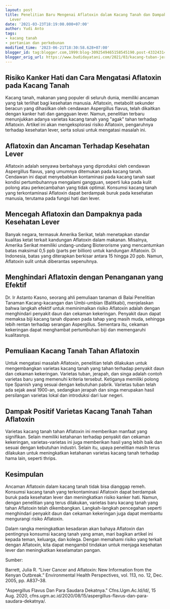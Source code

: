 ```yaml
---
layout: post
title: Penelitian Baru Mengenai Aflatoxin dalam Kacang Tanah dan Dampaknya pada Kesehatan
  Lever
date: '2021-03-23T18:19:00.000+07:00'
author: Yudi Anto
tags:
- kacang tanah
- pertanian dan perkebunan
modified_time: '2023-06-21T18:30:58.628+07:00'
blogger_id: tag:blogger.com,1999:blog-3092549465158545190.post-4332431492476534778
blogger_orig_url: https://www.budidayatani.com/2021/03/kacang-tuban-jerapah-singa-trio-penolak.html
---
```


<h2>Risiko Kanker Hati dan Cara Mengatasi Aflatoxin pada Kacang Tanah</h2><p>Kacang tanah, makanan yang populer di seluruh dunia, memiliki ancaman yang tak terlihat bagi kesehatan manusia. Aflatoxin, metabolit sekunder beracun yang dihasilkan oleh cendawan Aspergillus flavus, telah dikaitkan dengan kanker hati dan gangguan lever. Namun, penelitian terbaru menunjukkan adanya varietas kacang tanah yang "agak" tahan terhadap Aflatoxin. Artikel ini akan mengeksplorasi risiko Aflatoxin, pengaruhnya terhadap kesehatan lever, serta solusi untuk mengatasi masalah ini.</p><h2>Aflatoxin dan Ancaman Terhadap Kesehatan Lever</h2><p>Aflatoxin adalah senyawa berbahaya yang diproduksi oleh cendawan Aspergillus flavus, yang umumnya ditemukan pada kacang tanah. Cendawan ini dapat menyebabkan kontaminasi pada kacang tanah saat kondisi pertumbuhannya mengalami gangguan, seperti luka pada kulit polong atau perkecambahan yang tidak optimal. Konsumsi kacang tanah yang terkontaminasi Aflatoxin dapat berdampak buruk pada kesehatan manusia, terutama pada fungsi hati dan lever.</p><h2>Mencegah Aflatoxin dan Dampaknya pada Kesehatan Lever</h2><p>Banyak negara, termasuk Amerika Serikat, telah menetapkan standar kualitas ketat terkait kandungan Aflatoxin dalam makanan. Misalnya, Amerika Serikat memiliki undang-undang Bioterorisme yang mencantumkan batas maksimal 0,5 ppb (parts per billion) untuk kandungan Aflatoxin. Di Indonesia, batas yang diterapkan berkisar antara 15 hingga 20 ppb. Namun, Aflatoxin sulit untuk diberantas sepenuhnya.</p><h2>Menghindari Aflatoxin dengan Penanganan yang Efektif</h2><p>Dr. Ir Astanto Kasno, seorang ahli pemuliaan tanaman di Balai Penelitian Tanaman Kacang-kacangan dan Umbi-umbian (Balitkabi), menjelaskan bahwa langkah efektif untuk meminimalkan risiko Aflatoxin adalah dengan menghindari penyakit daun dan cekaman kekeringan. Penyakit daun dapat memaksa biji kacang tanah dipanen pada tahap yang masih muda, sehingga lebih rentan terhadap serangan Aspergillus. Sementara itu, cekaman kekeringan dapat menghambat pertumbuhan biji dan memengaruhi kualitasnya.</p><h2>Pemuliaan Kacang Tanah Tahan Aflatoxin</h2><p>Untuk mengatasi masalah Aflatoxin, penelitian telah dilakukan untuk mengembangkan varietas kacang tanah yang tahan terhadap penyakit daun dan cekaman kekeringan. Varietas tuban, jerapah, dan singa adalah contoh varietas baru yang memenuhi kriteria tersebut. Ketiganya memiliki polong tipe Spanish yang sesuai dengan kebutuhan pabrik. Varietas tuban telah ada sejak awal 1900-an, sedangkan jerapah dan singa merupakan hasil persilangan varietas lokal dan introduksi dari luar negeri.</p><h2>Dampak Positif Varietas Kacang Tanah Tahan Aflatoxin</h2><p>Varietas kacang tanah tahan Aflatoxin ini memberikan manfaat yang signifikan. Selain memiliki ketahanan terhadap penyakit dan cekaman kekeringan, varietas-varietas ini juga memberikan hasil yang lebih baik dan sesuai dengan kebutuhan industri. Selain itu, upaya penelitian masih terus dilakukan untuk meningkatkan ketahanan varietas kacang tanah terhadap hama lain, seperti thrips.</p><h2>Kesimpulan</h2><p>Ancaman Aflatoxin dalam kacang tanah tidak bisa dianggap remeh. Konsumsi kacang tanah yang terkontaminasi Aflatoxin dapat berdampak buruk pada kesehatan lever dan meningkatkan risiko kanker hati. Namun, dengan penelitian yang terus dilakukan, varietas baru kacang tanah yang tahan Aflatoxin telah dikembangkan. Langkah-langkah pencegahan seperti menghindari penyakit daun dan cekaman kekeringan juga dapat membantu mengurangi risiko Aflatoxin.</p><p>Dalam rangka meningkatkan kesadaran akan bahaya Aflatoxin dan pentingnya konsumsi kacang tanah yang aman, mari bagikan artikel ini kepada teman, keluarga, dan kolega. Dengan memahami risiko yang terkait dengan Aflatoxin, kita dapat mengambil tindakan untuk menjaga kesehatan lever dan meningkatkan keselamatan pangan.</p><p>Sumber:</p><p>Barrett, Julia R. “Liver Cancer and Aflatoxin: New Information from the Kenyan Outbreak.” Environmental Health Perspectives, vol. 113, no. 12, Dec. 2005, pp. A837–38.</p><p>"Aspergillus Flavus Dan Para Saudara Dekatnya." Cfns.Ugm.Ac.Id/Id/, 15 Aug. 2020, cfns.ugm.ac.id/2020/08/15/aspergillus-flavus-dan-para-saudara-dekatnya/.</p>